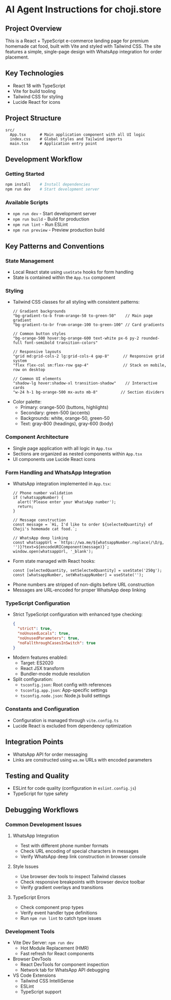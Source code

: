 # AI Agent Instructions for choji.store

## Project Overview
This is a React + TypeScript e-commerce landing page for premium homemade cat food, built with Vite and styled with Tailwind CSS. The site features a simple, single-page design with WhatsApp integration for order placement.

## Key Technologies
- React 18 with TypeScript
- Vite for build tooling
- Tailwind CSS for styling
- Lucide React for icons

## Project Structure
```
src/
  App.tsx      # Main application component with all UI logic
  index.css    # Global styles and Tailwind imports
  main.tsx     # Application entry point
```

## Development Workflow

### Getting Started
```bash
npm install    # Install dependencies
npm run dev    # Start development server
```

### Available Scripts
- `npm run dev` - Start development server
- `npm run build` - Build for production
- `npm run lint` - Run ESLint
- `npm run preview` - Preview production build

## Key Patterns and Conventions

### State Management
- Local React state using `useState` hooks for form handling
- State is contained within the `App.tsx` component

### Styling
- Tailwind CSS classes for all styling with consistent patterns:
  ```tsx
  // Gradient backgrounds
  "bg-gradient-to-b from-orange-50 to-green-50"    // Main page gradient
  "bg-gradient-to-br from-orange-100 to-green-100" // Card gradients
  
  // Common button styles
  "bg-orange-500 hover:bg-orange-600 text-white px-6 py-2 rounded-full font-semibold transition-colors"
  
  // Responsive layouts
  "grid md:grid-cols-2 lg:grid-cols-4 gap-8"      // Responsive grid system
  "flex flex-col sm:flex-row gap-4"               // Stack on mobile, row on desktop
  
  // Common UI elements
  "shadow-lg hover:shadow-xl transition-shadow"    // Interactive cards
  "w-24 h-1 bg-orange-500 mx-auto mb-8"          // Section dividers
  ```
- Color palette:
  - Primary: orange-500 (buttons, highlights)
  - Secondary: green-500 (accents)
  - Backgrounds: white, orange-50, green-50
  - Text: gray-800 (headings), gray-600 (body)

### Component Architecture
- Single page application with all logic in `App.tsx`
- Sections are organized as nested components within `App.tsx`
- UI components use Lucide React icons

### Form Handling and WhatsApp Integration
- WhatsApp integration implemented in `App.tsx`:
  ```tsx
  // Phone number validation
  if (!whatsappNumber) {
    alert('Please enter your WhatsApp number');
    return;
  }
  
  // Message construction
  const message = `Hi, I'd like to order ${selectedQuantity} of Choji's homemade cat food.`;
  
  // WhatsApp deep linking
  const whatsappUrl = `https://wa.me/${whatsappNumber.replace(/\D/g, '')}?text=${encodeURIComponent(message)}`;
  window.open(whatsappUrl, '_blank');
  ```
- Form state managed with React hooks:
  ```tsx
  const [selectedQuantity, setSelectedQuantity] = useState('250g');
  const [whatsappNumber, setWhatsappNumber] = useState('');
  ```
- Phone numbers are stripped of non-digits before URL construction
- Messages are URL-encoded for proper WhatsApp deep linking

### TypeScript Configuration
- Strict TypeScript configuration with enhanced type checking:
  ```json
  {
    "strict": true,
    "noUnusedLocals": true,
    "noUnusedParameters": true,
    "noFallthroughCasesInSwitch": true
  }
  ```
- Modern features enabled:
  - Target: ES2020
  - React JSX transform
  - Bundler-mode module resolution
- Split configuration:
  - `tsconfig.json`: Root config with references
  - `tsconfig.app.json`: App-specific settings
  - `tsconfig.node.json`: Node.js build settings

### Constants and Configuration
- Configuration is managed through `vite.config.ts`
- Lucide React is excluded from dependency optimization

## Integration Points
- WhatsApp API for order messaging
- Links are constructed using `wa.me` URLs with encoded parameters

## Testing and Quality
- ESLint for code quality (configuration in `eslint.config.js`)
- TypeScript for type safety

## Debugging Workflows

### Common Development Issues
1. WhatsApp Integration
   - Test with different phone number formats
   - Check URL encoding of special characters in messages
   - Verify WhatsApp deep link construction in browser console

2. Style Issues
   - Use browser dev tools to inspect Tailwind classes
   - Check responsive breakpoints with browser device toolbar
   - Verify gradient overlays and transitions

3. TypeScript Errors
   - Check component prop types
   - Verify event handler type definitions
   - Run `npm run lint` to catch type issues

### Development Tools
- Vite Dev Server: `npm run dev`
  - Hot Module Replacement (HMR)
  - Fast refresh for React components
- Browser DevTools
  - React DevTools for component inspection
  - Network tab for WhatsApp API debugging
- VS Code Extensions
  - Tailwind CSS IntelliSense
  - ESLint
  - TypeScript support
